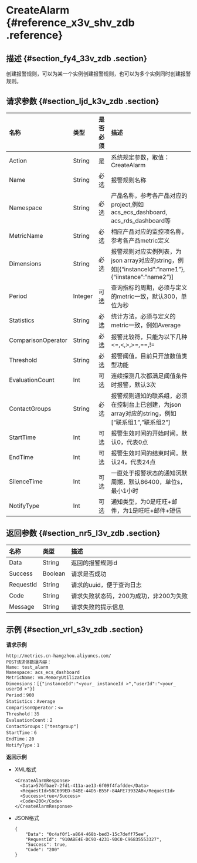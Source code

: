# CreateAlarm {#reference_x3v_shv_zdb .reference}

## 描述 {#section_fy4_33v_zdb .section}

创建报警规则，可以为某一个实例创建报警规则，也可以为多个实例同时创建报警规则。

## 请求参数 {#section_ljd_k3v_zdb .section}

|名称|类型|是否必须|描述|
|:-|:-|:---|:-|
|Action|String|是|系统规定参数，取值：CreateAlarm|
|Name|String|必选|报警规则名称|
|Namespace|String|必选|产品名称，参考各产品对应的project,例如acs\_ecs\_dashboard, acs\_rds\_dashboard等|
|MetricName|String|必选|相应产品对应的监控项名称，参考各产品metric定义|
|Dimensions|String|必选|报警规则对应实例列表，为json array对应的string，例如\[\{“instanceId”:”name1”\},\{“iinstance”:”name2”\}\]|
|Period|Integer|可选|查询指标的周期，必须与定义的metric一致，默认300，单位为秒|
|Statistics|String|必选|统计方法，必须与定义的metric一致，例如Average|
|ComparisonOperator|String|必选|报警比较符，只能为以下几种<=,<,\>,\>=,==,!=|
|Threshold|String|必选|报警阈值，目前只开放数值类型功能|
|EvaluationCount|Int|可选|连续探测几次都满足阈值条件时报警，默认3次|
|ContactGroups|String|必选|报警规则通知的联系组，必须在控制台上已创建，为json array对应的string，例如 \[“联系组1”,”联系组2”\]|
|StartTime|Int|可选|报警生效时间的开始时间，默认0，代表0点|
|EndTime|Int|可选|报警生效时间的结束时间，默认24，代表24点|
|SilenceTime|Int|可选|一直处于报警状态的通知沉默周期，默认86400，单位s，最小1小时|
|NotifyType|Int|可选|通知类型，为0是旺旺+邮件，为1是旺旺+邮件+短信|

## 返回参数 {#section_nr5_l3v_zdb .section}

|名称|类型|描述|
|:-|:-|:-|
|Data|String|返回的报警规则id|
|Success|Boolean|请求是否成功|
|RequestId|String|请求的uuid，便于查询日志|
|Code|String|请求失败状态码，200为成功，非200为失败|
|Message|String|请求失败的提示信息|

## 示例 {#section_vrl_s3v_zdb .section}

**请求示例**

```
http://metrics.cn-hangzhou.aliyuncs.com/
POST请求体数据内容：
Name: test_alarm
Namespace: acs_ecs_dashboard
MetricName: vm.MemoryUtilization
Dimensions：[{"instanceId":"<your_ instanceId >","userId":"<your_ userId >"}]
Period：900
Statistics：Average
ComparisonOperator：<=
Threshold：35
EvaluationCount：2
ContactGroups：["testgroup"]
StartTime：6
EndTime：20
NotifyType：1
```

**返回示例**

-   XML格式

    ```
    <CreateAlarmResponse>
      <Data>576fbae7-2fd1-411a-ae13-6f09f4fafdde</Data>
      <RequestId>58C699ED-84BE-44D5-B55F-84AFE73932AB</RequestId>
      <Success>true</Success>
      <Code>200</Code>
    </CreateAlarmResponse>
    ```

-   JSON格式

    ```
    {
        "Data": "0c4af0f1-a864-468b-bed3-15c7deff75ee", 
        "RequestId": "910ABE4E-DC9D-4231-9DC0-C96835553327", 
        "Success": true, 
        "Code": "200"
    }
    ```


